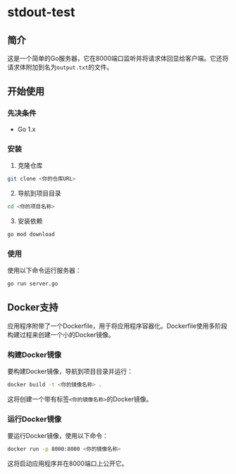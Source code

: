 # stdout-test

## 简介

这是一个简单的Go服务器，它在8000端口监听并将请求体回显给客户端。它还将请求体附加到名为`output.txt`的文件。

## 开始使用

### 先决条件

- Go 1.x

### 安装

1. 克隆仓库
```sh
git clone <你的仓库URL>
```
2. 导航到项目目录
```sh
cd <你的项目名称>
```
3. 安装依赖
```sh
go mod download
```

### 使用

使用以下命令运行服务器：
```sh
go run server.go
```

## Docker支持

应用程序附带了一个Dockerfile，用于将应用程序容器化。Dockerfile使用多阶段构建过程来创建一个小的Docker镜像。

### 构建Docker镜像

要构建Docker镜像，导航到项目目录并运行：

```sh
docker build -t <你的镜像名称> .
```

这将创建一个带有标签`<你的镜像名称>`的Docker镜像。

### 运行Docker镜像

要运行Docker镜像，使用以下命令：

```sh
docker run -p 8000:8000 <你的镜像名称>
```

这将启动应用程序并在8000端口上公开它。